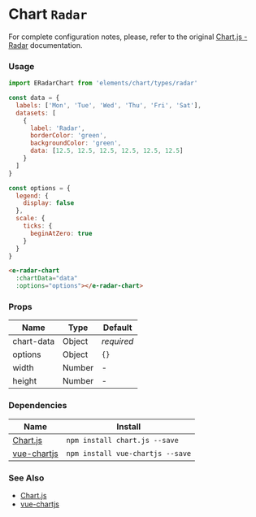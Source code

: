 # Chart `Radar`

For complete configuration notes, please, refer to the original [Chart.js - Radar](http://www.chartjs.org/docs/latest/charts/radar.html) documentation.

<!-- STORY -->

### Usage

```javascript
import ERadarChart from 'elements/chart/types/radar'

const data = {
  labels: ['Mon', 'Tue', 'Wed', 'Thu', 'Fri', 'Sat'],
  datasets: [
    {
      label: 'Radar',
      borderColor: 'green',
      backgroundColor: 'green',
      data: [12.5, 12.5, 12.5, 12.5, 12.5, 12.5]
    }
  ]
}

const options = {
  legend: {
    display: false
  },
  scale: {
    ticks: {
      beginAtZero: true
    }
  }
}
```
```html
<e-radar-chart
  :chartData="data"
  :options="options"></e-radar-chart>
```

### Props

| Name        | Type    | Default    |
|-------------|---------|------------|
| chart-data  | Object  | *required* |
| options     | Object  | `{}`       |
| width       | Number  | -          |
| height      | Number  | -          |

### Dependencies

| Name        | Install    |
|-------------|---------|
| [Chart.js](http://www.chartjs.org/) | `npm install chart.js --save` |
| [vue-chartjs](https://github.com/apertureless/vue-chartjs) | `npm install vue-chartjs --save` |

### See Also
- [Chart.js](http://www.chartjs.org/)
- [vue-chartjs](https://github.com/apertureless/vue-chartjs)
